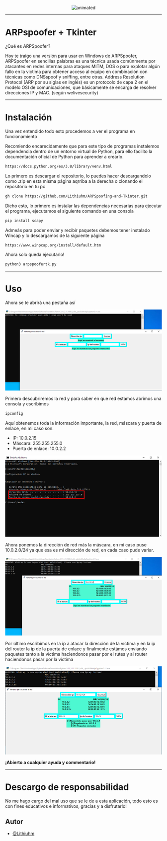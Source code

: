 <p align="center">
  <img src="https://64.media.tumblr.com/1d37914b7c284b85c241ff1f1f35f3cf/tumblr_o1w930oG4R1sfxb96o1_500.gifv" alt="animated"/>
</p>

---

# ARPspoofer + Tkinter

¿Qué es ARPSpoofer?

Hoy te traigo una versión para usar en Windows de ARPSpoofer, ARPSpoofer en sencillas palabras es una técnica usada comúnmente por atacantes en redes internas para ataques MITM, DOS o para explotar algún fallo en la victima para obtener acceso al equipo en combinación con técnicas como DNSspoof y sniffing, entre otras. Address Resolution Protocol (ARP por su siglas en inglés) es un protocolo de capa 2 en el modelo OSI de comunicaciones, que básicamente se encarga de resolver direcciones IP y MAC. (según welivesecurity)

---
# Instalación

Una vez entendido todo esto procedemos a ver el programa en funcionamiento

Recomiendo encarecidamente que para este tipo de programas instalemos dependencia dentro de un entorno virtual de Python, para ello facilito la documentación oficial de Python para aprender a crearlo. 

```bash
https://docs.python.org/es/3.8/library/venv.html
```

Lo primero es descargar el repositorio, lo puedes hacer descargandolo como .zip en esta misma página aqrriba a la derecha o clonando el repositorio en tu pc

```bash
gh clone https://github.com/Lithiuhm/ARPSpoofing-and-Tkinter.git
```

Dicho esto, lo primero es instalar las dependencias necesarias para ejecutar el programa, ejecutamos el siguiente comando en una consola

```bash
pip install scapy
```

Admeás para poder enviar y recibir paquetes debemos tener instalado Wincap y lo descargamos de la siguiente página

```bash
https://www.winpcap.org/install/default.htm
```

Ahora solo queda ejecutarlo!

```bash
python3 arpspoofertk.py
```

---

# Uso

Ahora se te abrirá una pestaña así

<img src="/images/img1.png"/>

Primero descubriremos la red y para saber en que red estamos abrimos una consola y escribimos

```bash
ipconfig
```

Aquí obtenemos toda la información importante, la red, máscara y puerta de enlace, en mi caso son:

- IP:                 10.0.2.15
- Máscara:            255.255.255.0
- Puerta de enlace:   10.0.2.2

<img src="/images/img2.png"/>


Ahora ponemos la dirección de red más la máscara, en mi caso puse 10.0.2.0/24 ya que esa es mi dirección de red, en cada caso pude variar.

<img src="/images/img3.png"/>

Por último escribimos en la ip a atacar la dirección de la víctima y en la ip del router la ip de la puerta de enlace y finalmente estámos enviando paquetes tanto a la víctima haciendonos pasar por el rutes y al router haciendonos pasar por la víctima

<img src="/images/img4.png"/>


**¡Abierto a cualquier ayuda y commentario!**

---

# Descargo de responsabilidad

No me hago cargo del mal uso que se le de a esta aplicación, todo esto es con fines educativos e informativos, gracias y a disfrutarlo!
## Autor

- [@Lithiuhm](https://www.github.com/Lithiuhm)

